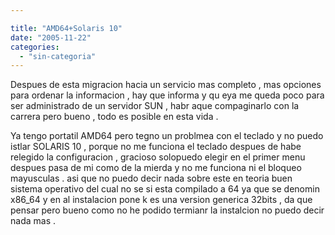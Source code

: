 ```yaml
---

title: "AMD64+Solaris 10"
date: "2005-11-22"
categories: 
  - "sin-categoria"
---
```


Despues de esta migracion hacia un servicio mas completo , mas opciones para ordenar la informacion , hay que informa y qu eya me queda poco para ser administrado de un servidor SUN , habr aque compaginarlo con la carrera pero bueno , todo es posible en esta vida .

Ya tengo portatil AMD64 pero tegno un problmea con el teclado y no puedo istlar SOLARIS 10 , porque no me funciona el teclado despues de habe relegido la configuracion , gracioso solopuedo elegir en el primer menu despues pasa de mi como de la mierda y no me funciona ni el bloqueo mayusculas . asi que no puedo decir nada sobre este en teoria buen sistema operativo del cual no se si esta compilado a 64 ya que se denomin x86\_64 y en al instalacion pone k es una version generica 32bits , da que pensar pero bueno como no he podido termianr la instalcion no puedo decir nada mas .
